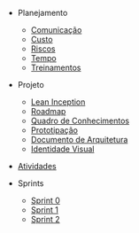 - Planejamento

  - [Comunicação](planejamento/planejamento-de-comunicacao.md)
  - [Custo](planejamento/planejamento-de-custo.md)
  - [Riscos](planejamento/planejamento-de-riscos.md)
  - [Tempo](planejamento/planejamento-de-tempo.md)
  - [Treinamentos](planejamento/treinamentos.md)

- Projeto

  - [Lean Inception](projeto/lean-inception.md)
  - [Roadmap](projeto/roadmap.md)
  - [Quadro de Conhecimentos](projeto/quatro-de-conhecimentos.md)
  - [Prototipação](projeto/prototipos.md)
  - [Documento de Arquitetura](projeto/documento-arquitetura.md)
  - [Identidade Visual](projeto/identidade-visual.md)


- [Atividades](gerencia/atividades/atividades.md)

- Sprints

  - [Sprint 0](gerencia/sprints/sprint0.md)
  - [Sprint 1](gerencia/sprints/sprint1.md)
  - [Sprint 2](gerencia/sprints/sprint2.md)
